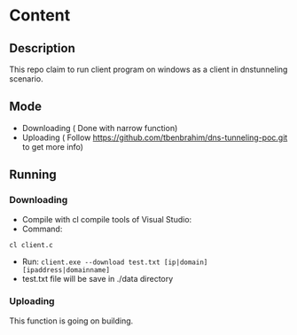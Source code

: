# Content
## Description
This repo claim to run client program on windows as a client in dnstunneling scenario.
## Mode
- Downloading ( Done with narrow function) 
- Uploading ( Follow https://github.com/tbenbrahim/dns-tunneling-poc.git to get more info)
## Running
### Downloading
- Compile with cl compile tools of Visual Studio: 
- Command:
```
cl client.c
```
- Run: 
`client.exe --download test.txt [ip|domain] [ipaddress|domainname]`
- test.txt file will be save in ./data directory
### Uploading
This function is going on building.